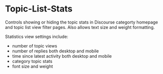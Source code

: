 # Topic-List-Stats
Controls showing or hiding the topic stats in Discourse categorty homepage and topic list view filter pages. Also allows text size and weight formatting. 

Statistics view settings include:
* number of topic views
* number of replies both desktop and mobile
* time since latest activity both desktop and mobile
* category topic stats
* font size and weight
